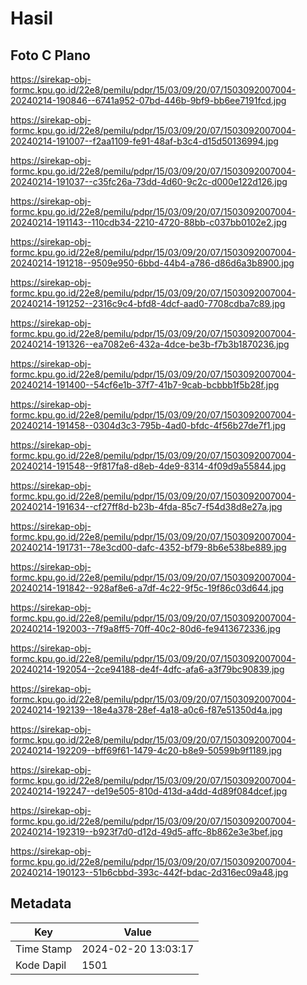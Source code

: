# Hasil

## Foto C Plano

https://sirekap-obj-formc.kpu.go.id/22e8/pemilu/pdpr/15/03/09/20/07/1503092007004-20240214-190846--6741a952-07bd-446b-9bf9-bb6ee7191fcd.jpg

https://sirekap-obj-formc.kpu.go.id/22e8/pemilu/pdpr/15/03/09/20/07/1503092007004-20240214-191007--f2aa1109-fe91-48af-b3c4-d15d50136994.jpg

https://sirekap-obj-formc.kpu.go.id/22e8/pemilu/pdpr/15/03/09/20/07/1503092007004-20240214-191037--c35fc26a-73dd-4d60-9c2c-d000e122d126.jpg

https://sirekap-obj-formc.kpu.go.id/22e8/pemilu/pdpr/15/03/09/20/07/1503092007004-20240214-191143--110cdb34-2210-4720-88bb-c037bb0102e2.jpg

https://sirekap-obj-formc.kpu.go.id/22e8/pemilu/pdpr/15/03/09/20/07/1503092007004-20240214-191218--9509e950-6bbd-44b4-a786-d86d6a3b8900.jpg

https://sirekap-obj-formc.kpu.go.id/22e8/pemilu/pdpr/15/03/09/20/07/1503092007004-20240214-191252--2316c9c4-bfd8-4dcf-aad0-7708cdba7c89.jpg

https://sirekap-obj-formc.kpu.go.id/22e8/pemilu/pdpr/15/03/09/20/07/1503092007004-20240214-191326--ea7082e6-432a-4dce-be3b-f7b3b1870236.jpg

https://sirekap-obj-formc.kpu.go.id/22e8/pemilu/pdpr/15/03/09/20/07/1503092007004-20240214-191400--54cf6e1b-37f7-41b7-9cab-bcbbb1f5b28f.jpg

https://sirekap-obj-formc.kpu.go.id/22e8/pemilu/pdpr/15/03/09/20/07/1503092007004-20240214-191458--0304d3c3-795b-4ad0-bfdc-4f56b27de7f1.jpg

https://sirekap-obj-formc.kpu.go.id/22e8/pemilu/pdpr/15/03/09/20/07/1503092007004-20240214-191548--9f817fa8-d8eb-4de9-8314-4f09d9a55844.jpg

https://sirekap-obj-formc.kpu.go.id/22e8/pemilu/pdpr/15/03/09/20/07/1503092007004-20240214-191634--cf27ff8d-b23b-4fda-85c7-f54d38d8e27a.jpg

https://sirekap-obj-formc.kpu.go.id/22e8/pemilu/pdpr/15/03/09/20/07/1503092007004-20240214-191731--78e3cd00-dafc-4352-bf79-8b6e538be889.jpg

https://sirekap-obj-formc.kpu.go.id/22e8/pemilu/pdpr/15/03/09/20/07/1503092007004-20240214-191842--928af8e6-a7df-4c22-9f5c-19f86c03d644.jpg

https://sirekap-obj-formc.kpu.go.id/22e8/pemilu/pdpr/15/03/09/20/07/1503092007004-20240214-192003--7f9a8ff5-70ff-40c2-80d6-fe9413672336.jpg

https://sirekap-obj-formc.kpu.go.id/22e8/pemilu/pdpr/15/03/09/20/07/1503092007004-20240214-192054--2ce94188-de4f-4dfc-afa6-a3f79bc90839.jpg

https://sirekap-obj-formc.kpu.go.id/22e8/pemilu/pdpr/15/03/09/20/07/1503092007004-20240214-192139--18e4a378-28ef-4a18-a0c6-f87e51350d4a.jpg

https://sirekap-obj-formc.kpu.go.id/22e8/pemilu/pdpr/15/03/09/20/07/1503092007004-20240214-192209--bff69f61-1479-4c20-b8e9-50599b9f1189.jpg

https://sirekap-obj-formc.kpu.go.id/22e8/pemilu/pdpr/15/03/09/20/07/1503092007004-20240214-192247--de19e505-810d-413d-a4dd-4d89f084dcef.jpg

https://sirekap-obj-formc.kpu.go.id/22e8/pemilu/pdpr/15/03/09/20/07/1503092007004-20240214-192319--b923f7d0-d12d-49d5-affc-8b862e3e3bef.jpg

https://sirekap-obj-formc.kpu.go.id/22e8/pemilu/pdpr/15/03/09/20/07/1503092007004-20240214-190123--51b6cbbd-393c-442f-bdac-2d316ec09a48.jpg


## Metadata

| Key        | Value               |
| ---------- | ------------------- |
| Time Stamp | 2024-02-20 13:03:17 |
| Kode Dapil | 1501                |



